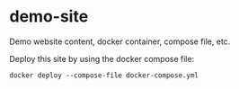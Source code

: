 # demo-site
Demo website content, docker container, compose file, etc.

Deploy this site by using the docker compose file:

	docker deploy --compose-file docker-compose.yml
